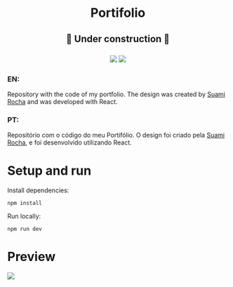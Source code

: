 <h1 align="center"> 
Portifolio 
</h1>

<h2 align="center"> 

🚧 Under construction 🚧 

![](https://img.shields.io/badge/javascript-FFFF00?style=for-the-badge&logo=javascript&logoColor=black)
![](https://img.shields.io/badge/react-338AFF?style=for-the-badge&logo=react&logoColor=white)
</h2>


### EN:
Repository with the code of my portfolio. The design was created by [Suami Rocha](https://suamirocha.com.br/) and was developed with React. 

### PT:
Repositório com o código do meu Portifólio. O design foi criado pela [Suami Rocha](https://suamirocha.com.br/), e foi desenvolvido utilizando React.

# Setup and run

Install dependencies: 
```
npm install  
```

Run locally: 
```
npm run dev  
```

# Preview

![](https://github.com/m4rri4nne/portifolio/assets/57607749/eb368dc9-d29f-4064-b473-9164434c6c24)

